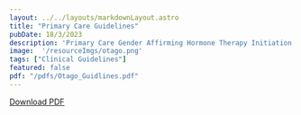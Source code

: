 ```yaml
---
layout: ../../layouts/markdownLayout.astro
title: "Primary Care Guidelines"
pubDate: 18/3/2023
description: 'Primary Care Gender Affirming Hormone Therapy Initiation Guidelines (Otago Guidelines)'
image:  '/resourceImgs/otago.png'
tags: ["Clinical Guidelines"]
featured: false
pdf: "/pdfs/Otago_Guidlines.pdf"
---
```

[Download PDF](/pdfs/Otago_Guidlines.pdf)
